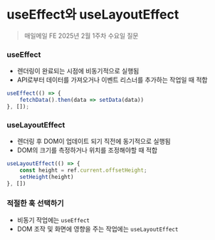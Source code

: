 #  useEffect와 useLayoutEffect

> 매일메일 FE 2025년 2월 1주차 수요일 질문

### useEffect

- 렌더링이 완료되는 시점에 비동기적으로 실행됨
- API로부터 데이터를 가져오거나 이벤트 리스너를 추가하는 작업일 때 적합
```jsx
useEffect(() => {
    fetchData().then(data => setData(data))
}, []);
```

### useLayoutEffect

- 렌더링 후 DOM이 업데이트 되기 직전에 동기적으로 실행됨
- DOM의 크기를 측정하거나 위치를 조정해야할 때 적합
```jsx
useLayoutEffect(() => {
    const height = ref.current.offsetHeight;
    setHeight(height)
}, [])
```

### 적절한 훅 선택하기
- 비동기 작업에는 `useEffect`
- DOM 조작 및 화면에 영향을 주는 작업에는 `useLayoutEffect`